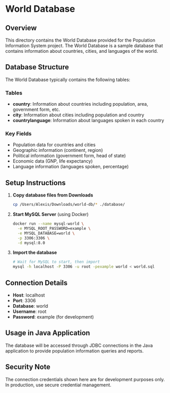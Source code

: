# World Database

## Overview

This directory contains the World Database provided for the Population Information System project. The World Database is a sample database that contains information about countries, cities, and languages of the world.

## Database Structure

The World Database typically contains the following tables:

### Tables
- **country**: Information about countries including population, area, government form, etc.
- **city**: Information about cities including population and country
- **countrylanguage**: Information about languages spoken in each country

### Key Fields
- Population data for countries and cities
- Geographic information (continent, region)
- Political information (government form, head of state)
- Economic data (GNP, life expectancy)
- Language information (languages spoken, percentage)

## Setup Instructions

1. **Copy database files from Downloads**
   ```bash
   cp /Users/Alexis/Downloads/world-db/* ./database/
   ```

2. **Start MySQL Server** (using Docker)
   ```bash
   docker run --name mysql-world \
     -e MYSQL_ROOT_PASSWORD=example \
     -e MYSQL_DATABASE=world \
     -p 3306:3306 \
     -d mysql:8.0
   ```

3. **Import the database**
   ```bash
   # Wait for MySQL to start, then import
   mysql -h localhost -P 3306 -u root -pexample world < world.sql
   ```

## Connection Details

- **Host**: localhost
- **Port**: 3306
- **Database**: world
- **Username**: root
- **Password**: example (for development)

## Usage in Java Application

The database will be accessed through JDBC connections in the Java application to provide population information queries and reports.

## Security Note

The connection credentials shown here are for development purposes only. In production, use secure credential management.